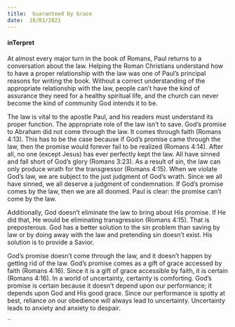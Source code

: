 ```yaml
---
title:  Guaranteed by Grace
date:  18/01/2021
---
```


#### inTerpret

At almost every major turn in the book of Romans, Paul returns to a conversation about the law. Helping the Roman Christians understand how to have a proper relationship with the law was one of Paul’s principal reasons for writing the book. Without a correct understanding of the appropriate relationship with the law, people can’t have the kind of assurance they need for a healthy spiritual life, and the church can never become the kind of community God intends it to be.

The law is vital to the apostle Paul, and his readers must understand its proper function. The appropriate role of the law isn’t to save. God’s promise to Abraham did not come through the law. It comes through faith (Romans 4:13). This has to be the case because if God’s promise came through the law, then the promise would forever fail to be realized (Romans 4:14). After all, no one (except Jesus) has ever perfectly kept the law. All have sinned and fall short of God’s glory (Romans 3:23). As a result of sin, the law can only produce wrath for the transgressor (Romans 4:15). When we violate God’s law, we are subject to the just judgment of God’s wrath. Since we all have sinned, we all deserve a judgment of condemnation. If God’s promise comes by the law, then we are all doomed. Paul is clear: the promise can’t come by the law.

Additionally, God doesn’t eliminate the law to bring about His promise. If He did that, He would be eliminating transgression (Romans 4:15). That is preposterous. God has a better solution to the sin problem than saving by law or by doing away with the law and pretending sin doesn’t exist. His solution is to provide a Savior.

God’s promise doesn’t come through the law, and it doesn’t happen by getting rid of the law. God’s promise comes as a gift of grace accessed by faith (Romans 4:16). Since it is a gift of grace accessible by faith, it is certain (Romans 4:16). In a world of uncertainty, certainty is comforting. God’s promise is certain because it doesn’t depend upon our performance; it depends upon God and His good grace. Since our performance is spotty at best, reliance on our obedience will always lead to uncertainty. Uncertainty leads to anxiety and anxiety to despair.

``